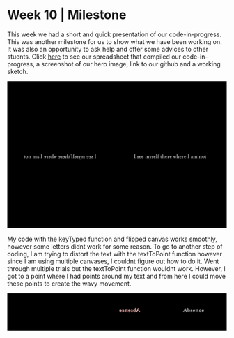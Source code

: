 # Week 10 | Milestone

This week we had a short and quick presentation of our code-in-progress. This was another milestone for us to show what we have been working on. It was also an opportunity to ask help and offer some advices to other stuents. Click [here](https://docs.google.com/spreadsheets/d/1rqOlmfpCzXC9kA_vBeLOcTpdxCvWeo4zsiNa4uiDHTY/edit#gid=0) to see our spreadsheet that compiled our code-in-progress, a screenshot of our hero image, link to our github and a working sketch.

<img src = "week 10 milestone">

My code with the keyTyped function and flipped canvas works smoothly, however some letters didnt work for some reason. To go to another step of coding, I am trying to distort the text with the textToPoint function however since I am using multiple canvases, I couldnt figure out how to do it. Went through multiple trials but the textToPoint function wouldnt work. However, I got to a point where I had points around my text and from here I could move these points to create the wavy movement.

<img src = "w10redpoints.JPG">
